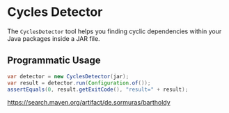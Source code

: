 # Cycles Detector

The `CyclesDetector` tool helps you finding cyclic dependencies within your
Java packages inside a JAR file.

## Programmatic Usage

```java
var detector = new CyclesDetector(jar);
var result = detector.run(Configuration.of());
assertEquals(0, result.getExitCode(), "result=" + result);
```

https://search.maven.org/artifact/de.sormuras/bartholdy
